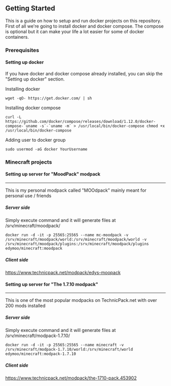 ## Getting Started
This is a guide on how to setup and run docker projects on this repository. First of all we're going to install docker and docker compose. The compose is optional but it can make your life a lot easier for some of docker containers.


### Prerequisites
#### Setting up docker
If you have docker and docker compose already installed, you can skip the "Setting up docker" section.

Installing docker
```
wget -qO- https://get.docker.com/ | sh
```
Installing docker compose
```
curl -L https://github.com/docker/compose/releases/download/1.12.0/docker-compose-`uname -s`-`uname -m` > /usr/local/bin/docker-compose chmod +x /usr/local/bin/docker-compose
```

Adding user to docker group
```
sudo usermod -aG docker YourUsername
```

### Minecraft projects


#### Setting up server for "MoodPack" modpack
------
This is my personal modpack called "MOOdpack" mainly meant for personal use / friends
##### Server side
Simply execute command and it will generate files at /srv/minecraft/moodpack/
```
docker run -d -it -p 25565:25565 --name mc-moodpack -v /srv/minecraft/moodpack/world:/srv/minecraft/moodpack/world -v /srv/minecraft/moodpack/plugins:/srv/minecraft/moodpack/plugins edymoo/minecraft:moodpack
```
##### Client side
https://www.technicpack.net/modpack/edys-moopack


#### Setting up server for "The 1.7.10 modpack"
------
This is one of the most popular modpacks on TechnicPack.net with over 200 mods installed
##### Server side
Simply execute command and it will generate files at /srv/minecraft/modpack-1.7.10/
```
docker run -d -it -p 25565:25565 --name minecraft -v /srv/minecraft/modpack-1.7.10/world:/srv/minecraft/world edymoo/minecraft:modpack-1.7.10
```
##### Client side
https://www.technicpack.net/modpack/the-1710-pack.453902